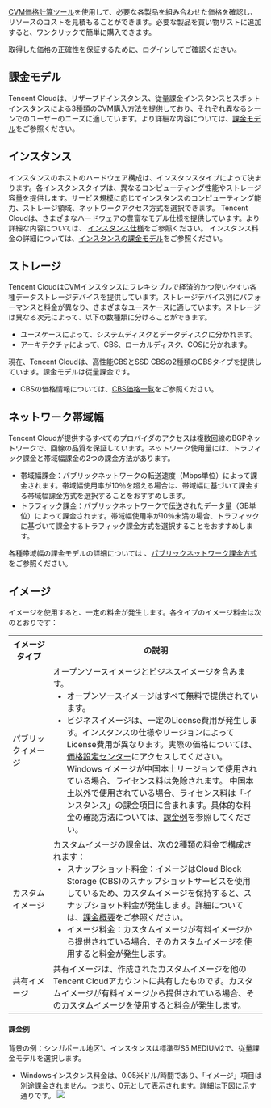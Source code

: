 [CVM価格計算ツール](https://buy.intl.cloud.tencent.com/price/cvm/calculator)を使用して、必要な各製品を組み合わせた価格を確認し、リソースのコストを見積もることができます。必要な製品を買い物リストに追加すると、ワンクリックで簡単に購入できます。

<dx-alert infotype="notice" title="">
取得した価格の正確性を保証するために、ログインしてご確認ください。
</dx-alert>



## 課金モデル
Tencent Cloudは、リザーブドインスタンス、従量課金インスタンスとスポットインスタンスによる3種類のCVM購入方法を提供しており、それぞれ異なるシーンでのユーザーのニーズに適しています。より詳細な内容については、[課金モデル](https://intl.cloud.tencent.com/document/product/213/2180)をご参照ください。

## インスタンス

インスタンスのホストのハードウェア構成は、インスタンスタイプによって決まります。各インスタンスタイプは、異なるコンピューティング性能やストレージ容量を提供します。サービス規模に応じてインスタンスのコンピューティング能力、ストレージ領域、ネットワークアクセス方式を選択できます。
Tencent Cloudは、さまざまなハードウェアの豊富なモデル仕様を提供しています。より詳細な内容については、 [インスタンス仕様](https://intl.cloud.tencent.com/document/product/213/11518)をご参照ください。
インスタンス料金の詳細については、[インスタンスの課金モデル](https://intl.cloud.tencent.com/document/product/213/2180)をご参照ください。


## ストレージ

Tencent CloudはCVMインスタンスにフレキシブルで経済的かつ使いやすい各種データストレージデバイスを提供しています。ストレージデバイス別にパフォーマンスと料金が異なり、さまざまなユースケースに適しています。ストレージは異なる次元によって、以下の数種類に分けることができます。
- ユースケースによって、システムディスクとデータディスクに分かれます。
- アーキテクチャによって、CBS、ローカルディスク、COSに分かれます。

現在、Tencent Cloudは、高性能CBSとSSD CBSの2種類のCBSタイプを提供しています。課金モデルは従量課金です。
- CBSの価格情報については、[CBS価格一覧](https://intl.cloud.tencent.com/document/product/213/2255)をご参照ください。

## ネットワーク帯域幅

Tencent Cloudが提供するすべてのプロバイダのアクセスは複数回線のBGPネットワークで、回線の品質を保証しています。ネットワーク使用量には、トラフィック課金と帯域幅課金の2つの課金方法があります。
- 帯域幅課金：パブリックネットワークの転送速度（Mbps単位）によって課金されます。帯域幅使用率が10％を超える場合は、帯域幅に基づいて課金する帯域幅課金方式を選択することをおすすめします。
- トラフィック課金：パブリックネットワークで伝送されたデータ量（GB単位）によって課金されます。帯域幅使用率が10％未満の場合、トラフィックに基づいて課金するトラフィック課金方式を選択することをおすすめします。

各種帯域幅の課金モデルの詳細については 、[パブリックネットワーク課金方式](https://intl.cloud.tencent.com/document/product/213/10578)をご参照ください。


## イメージ[](id:mirrorBilling)
イメージを使用すると、一定の料金が発生します。各タイプのイメージ料金は次のとおりです：
<table>
<tr>
<th width="16%">イメージタイプ</th><th>の説明</th>
</tr>
<tr>
<td>パブリックイメージ</td>
<td>オープンソースイメージとビジネスイメージを含みます。
<ul style="margin:0px">
<li>オープンソースイメージはすべて無料で提供されています。</li>
<li>ビジネスイメージは、一定のLicense費用が発生します。インスタンスの仕様やリージョンによってLicense費用が異なります。実際の価格については、<a href="https://buy.intl.cloud.tencent.com/price/cvm/calculator">価格設定センター</a>にアクセスしてください。Windows イメージが中国本土リージョンで使用されている場合、ライセンス料は免除されます。 中国本土以外で使用されている場合、ライセンス料は「インスタンス」の課金項目に含まれます。具体的な料金の確認方法については、<a href="#ep">課金例</a>を参照してください。</li>
</ul>
</td>
</tr>
<tr>
<td>カスタムイメージ</td>
<td>
カスタムイメージの課金は、次の2種類の料金で構成されます：
<ul style="margin:0px">
<li>スナップショット料金：イメージはCloud Block Storage (CBS)のスナップショットサービスを使用しているため、カスタムイメージを保持すると、スナップショット料金が発生します。詳細については、<a href="https://intl.cloud.tencent.com/document/product/362/32415">課金概要</a>をご参照ください。</li>
<li>イメージ料金：カスタムイメージが有料イメージから提供されている場合、そのカスタムイメージを使用すると料金が発生します。</li>
</ul>
</td>
</tr>
<tr>
<td>共有イメージ</td>
<td>共有イメージは、作成されたカスタムイメージを他のTencent Cloudアカウントに共有したものです。カスタムイメージが有料イメージから提供されている場合、そのカスタムイメージを使用すると料金が発生します。</td>
</tr>
</table>


#### 課金例[](id:ep)

背景の例：シンガポール地区1、インスタンスは標準型S5.MEDIUM2で、従量課金モデルを選択します。
- Windowsインスタンス料金は、0.05米ドル/時間であり、「イメージ」項目は別途課金されません。つまり、0元として表示されます。詳細は下図に示す通りです。
![](https://qcloudimg.tencent-cloud.cn/raw/af8b0002847ce5f1542a90a1990e27ce.png)
